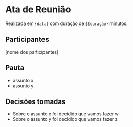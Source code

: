 <!-- o arquivo deve ser nomeado como ata-${data}.md, por exemplo, `ata-2022-07-01.md` -->

# Ata de Reunião

Realizada em `{data}` com duração de `${duração}` minutos.

## Participantes

[nome dos participantes]

## Pauta

- assunto x
- assunto y

## Decisões tomadas

- Sobre o assunto x foi decidido que vamos fazer w
- Sobre o assunto y foi decidido que vamos fazer z
